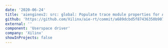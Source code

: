 ```yaml
---
date: '2020-06-24'
title: 'aienginev2: src: global: Populate trace module properties for AIE'
github: 'https://github.com/Xilinx/aie-rt/commit/a689dcbd5f87436350b907903e18cad9829e6625'
external: ''
component: 'Userspace driver'
company: 'Xilinx'
showInProjects: false
---
```

